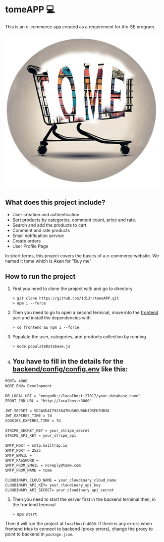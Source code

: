 # tomeAPP :computer:

This is an e-commerce app created as a requirement for Alx-SE program.

![](./logo.jpg) 

## What does this project include?
- User creation and authentication
- Sort products by categories, comment count, price and rate. 
- Search and add the products to cart. 
- Comment and rate products
- Email notification service
- Create orders
- User Profile Page

In short terms, this project covers the basics of a e-commerce website. We named it tome which is Akan for "Buy me"


## How to run the project
1. First you need to clone the project with and go to directory
	```
	> git clone https://github.com/IdiJr/tomeAPP.git
	> npm i --force
	```
2. Then you need to go to open a second terminal, move into the [frontend](./frontend) part and install the dependencies with
	```
	> cd frontend && npm i --force
	```
3. Populate the user, categories, and products collection by running
    ```
    > node populateDatabase.js
    ```
4. ## You have to fill in the details for the [backend/config/config.env](./backend/config/config.env) like this:
```
PORT= 4000
NODE_ENV= Development

DB_LOCAL_URI = "mongodb://localhost:27017/your_database_name"
FRONT_END_URL = "http://localhost:3000"

JWT_SECRET = SDJASDAI7923847HUSHCU88HJDSFH7HDS8
JWT_EXPIRES_TIME = 7d
COOKIES_EXPIRES_TIME = 7d

STRIPE_SECRET_KEY = your_stripe_secret
STRIPE_API_KEY = your_stripe_api

SMTP_HOST = smtp.mailtrap.io
SMTP_PORT = 2525
SMTP_EMAIL = 
SMTP_PASSWORD = 
SMTP_FROM_EMAIL = noreply@tome.com
SMTP_FROM_NAME = tome

CLOUDINARY_CLOUD_NAME = your_cloudinary_cloud_name
CLOUDINARY_API_KEY= your_cloudinary_api_key
CLOUDINARY_API_SECRET= your_cloudinary_api_secret
```
5. Then you need to start the server first in the backend terminal then, in the frontend terminal
	```
	> npm start
	```

Then it will run the project at `localhost:4000`. If there is any errors when frontend tries to connect to backend (proxy errors), change the proxy to point to backend in `package.json`.
